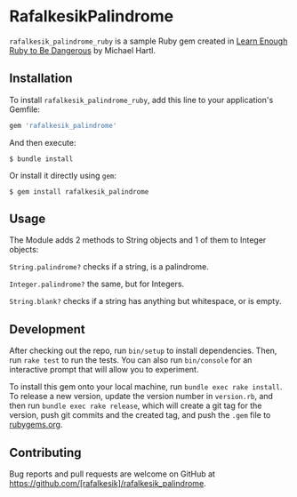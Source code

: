 # RafalkesikPalindrome

```rafalkesik_palindrome_ruby``` is a sample Ruby gem created in [Learn Enough Ruby to Be Dangerous](https:learnenough.com) by Michael Hartl.

## Installation

To install ```rafalkesik_palindrome_ruby```, add this line to your application's Gemfile:

```ruby
gem 'rafalkesik_palindrome'
```

And then execute:

    $ bundle install

Or install it directly using ```gem```:

    $ gem install rafalkesik_palindrome

## Usage
The Module adds 2 methods to String objects and 1 of them to Integer objects:

```String.palindrome?``` checks if a string, is a palindrome.

```Integer.palindrome?``` the same, but for Integers.

```String.blank?``` checks if a string has anything but whitespace, or is empty.
## Development

After checking out the repo, run `bin/setup` to install dependencies. Then, run `rake test` to run the tests. You can also run `bin/console` for an interactive prompt that will allow you to experiment.

To install this gem onto your local machine, run `bundle exec rake install`. To release a new version, update the version number in `version.rb`, and then run `bundle exec rake release`, which will create a git tag for the version, push git commits and the created tag, and push the `.gem` file to [rubygems.org](https://rubygems.org).

## Contributing

Bug reports and pull requests are welcome on GitHub at https://github.com/[rafalkesik]/rafalkesik_palindrome.
